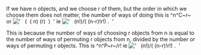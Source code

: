 If we have n objects, and we choose r of them, but the order in which we
choose them does not matter, the number of ways of doing this is ^n^C~r~
or !['   (  ( n) (r)  )  '](../dictionary/equation_images/3413.1..png)
ie !['   (n!)/(
(n-r)!r!) .  '](../dictionary/equation_images/3413.2..png)

This is because the number of ways of choosing r objects from n is equal
to the number of ways of permuting r objects from n, divided by the
number or ways of permuting r objects. This is ^n^P~r~/r! ie
!['   (n!)/( (n-r)!r!) .  '](../dictionary/equation_images/3413.3..png)
